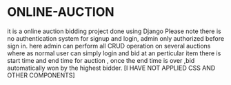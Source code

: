 # ONLINE-AUCTION
it is a online auction bidding project done using Django
Please note there is no authentication system for signup and login, admin only authorized before sign in.
here admin can perform all CRUD operation on several auctions
where as normal user can simply login and bid at an perticular item
there is start time and end time for auction , once the end time is over ,bid automatically won by the highest bidder.
[I HAVE NOT APPLIED CSS AND OTHER COMPONENTS]
